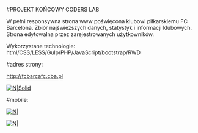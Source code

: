 #PROJEKT KOŃCOWY CODERS LAB

W pełni responsywna strona www poświęcona klubowi
piłkarskiemu FC Barcelona. Zbiór najświeższych danych,
statystyk i informacji klubowych. Strona edytowalna przez
zarejestrowanych użytkowników.

Wykorzystane technologie:
html/CSS/LESS/Gulp/PHP/JavaScript/bootstrap/RWD

#adres strony:

http://fcbarcafc.cba.pl

[![N|Solid](http://fcbarcafc.cba.pl/screen.png)](http://fcbarcafc.cba.pl)

#mobile:

[![N|](http://fcbarcafc.cba.pl/screen-mobile.png)](http://fcbarcafc.cba.pl)

[![N|](http://fcbarcafc.cba.pl/screen-mobile2.png)](http://fcbarcafc.cba.pl)


